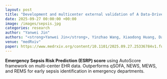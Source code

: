 ```yaml
---
layout: post
title: "Development and multicenter external validation of A Data-Driven Scoring System for Early and Rapid Identification of Sepsis in Emergency Departments"
date: 2025-09-27 00:00:00 +00:00
image: /images/sepsis.jpg
categories: research
author: "Yanwei Jin"
authors: "<strong>Yanwei Jin</strong>, Yinzhao Wang, Xiaodong Huang, David A Wacker, Michael A Puskarich, Feng Xie"
venue: "medRxiv"
paper: https://www.medrxiv.org/content/10.1101/2025.09.27.25336784v1.full.pdf
---
```

**Emergency Sepsis Risk Prediction (ESRP) score** using AutoScore framework on multi-center EHR data. Outperforms qSOFA, NEWS, MEWS, and REMS for early sepsis identification in emergency departments.
